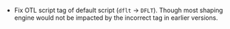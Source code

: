  * Fix OTL script tag of default script (`dflt` -> `DFLT`). Though most shaping engine would not be impacted by the incorrect tag in earlier versions.
